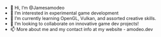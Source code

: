 - 👋 Hi, I’m @Jamesamodeo
- 👀 I’m interested in experimental game development
- 🌱 I’m currently learning OpenGL, Vulkan, and assorted creative skills.
- 💞️ I’m looking to collaborate on innovative game dev projects!
- 📫 More about me and my contact info at my website - amodeo.dev
